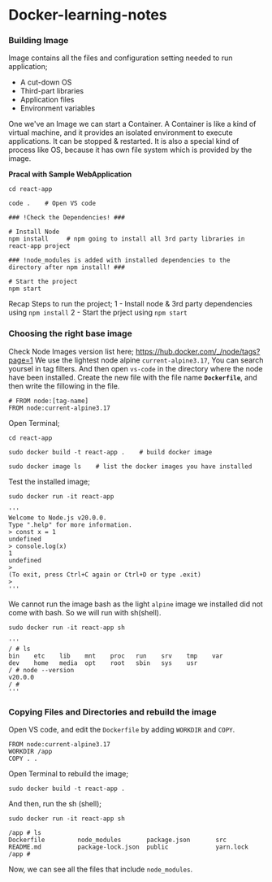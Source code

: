 # Docker-learning-notes

### Building Image
Image contains all the files and configuration setting needed to run application;
* A cut-down OS
* Third-part libraries
* Application files
* Environment variables

One we've an Image we can start a Container. A Container is like a kind of virtual machine, and it provides an isolated environment to execute applications. It can be stopped & restarted. It is also a special kind of process like OS, because it has own file system which is provided by the image.

**Pracal with Sample WebApplication**
```
cd react-app

code .    # Open VS code

### !Check the Dependencies! ###

# Install Node
npm install     # npm going to install all 3rd party libraries in react-app project

### !node_modules is added with installed dependencies to the directory after npm install! ###

# Start the project 
npm start
```

Recap Steps to run the project;
1 - Install node & 3rd party dependencies using `npm install`
2 - Start the prject using `npm start`

### Choosing the right base image

Check Node Images version list here; https://hub.docker.com/_/node/tags?page=1
We use the lightest node alpine `current-alpine3.17`, You can search yoursel in tag filters. And then open `vs-code` in the directory where the node have been installed. Create the new file with the file name **`Dockerfile`**, and then write the fillowing in the file.
```
# FROM node:[tag-name]
FROM node:current-alpine3.17
```
Open Terminal;
```
cd react-app

sudo docker build -t react-app .    # build docker image

sudo docker image ls    # list the docker images you have installed
```
Test the installed image;
```
sudo docker run -it react-app

'''
Welcome to Node.js v20.0.0.
Type ".help" for more information.
> const x = 1
undefined
> console.log(x)
1
undefined
> 
(To exit, press Ctrl+C again or Ctrl+D or type .exit)
> 
'''
```
We cannot run the image bash as the light `alpine` image we installed did not come with bash. So we will run with sh(shell).
```
sudo docker run -it react-app sh

'''
/ # ls
bin    etc    lib    mnt    proc   run    srv    tmp    var
dev    home   media  opt    root   sbin   sys    usr
/ # node --version
v20.0.0
/ # 
'''
```

### Copying Files and Directories and rebuild the image
Open VS code, and edit the `Dockerfile` by adding `WORKDIR` and `COPY`.
```
FROM node:current-alpine3.17
WORKDIR /app
COPY . .
```
Open Terminal to rebuild the image;
```
sudo docker build -t react-app .
```
And then, run the sh (shell);
```
sudo docker run -it react-app sh

/app # ls
Dockerfile         node_modules       package.json       src
README.md          package-lock.json  public             yarn.lock
/app # 
```
Now, we can see all the files that include `node_modules`.

